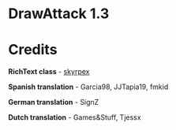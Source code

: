 # DrawAttack 1.3


# Credits

**RichText class** - [skyrpex](https://github.com/skyrpex/RichText)

**Spanish translation** - Garcia98, JJTapia19, fmkid

**German translation** - SignZ

**Dutch translation** - Games&Stuff, Tjessx
